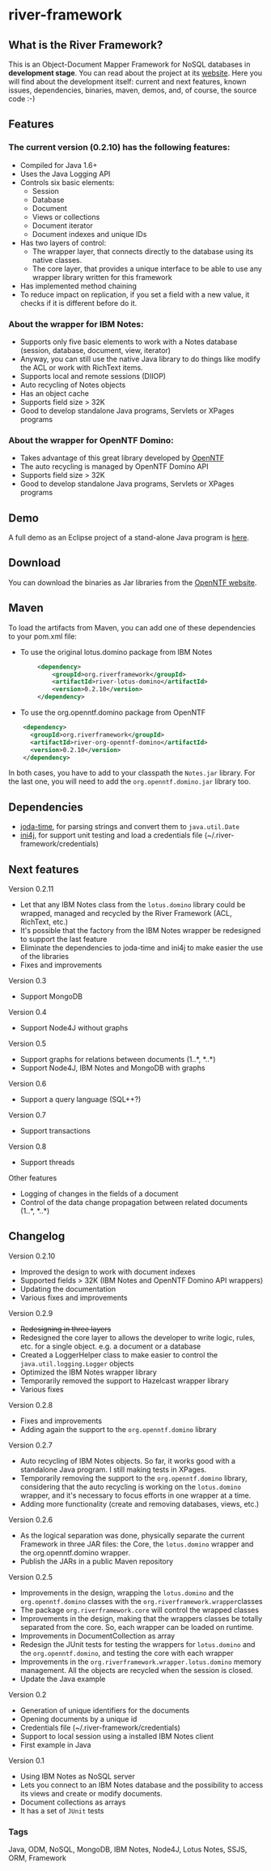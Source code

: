 # river-framework

## What is the River Framework?

This is an Object-Document Mapper Framework for NoSQL databases in **development stage**. You can read about the project at its [website](http://www.riverframework.org). Here you will find about the development itself: current and next features, known issues, dependencies, binaries, maven, demos, and, of course, the source code :-)


## Features

### The current version (0.2.10) has the following features: 

- Compiled for Java 1.6+ 
- Uses the Java Logging API
- Controls six basic elements:
  - Session
  - Database
  - Document
  - Views or collections
  - Document iterator
  - Document indexes and unique IDs
- Has two layers of control:
  - The wrapper layer, that connects directly to the database using its native classes. 
  - The core layer, that provides a unique interface to be able to use any wrapper library written for this framework 
- Has implemented method chaining
- To reduce impact on replication, if you set a field with a new value, it checks if it is different before do it.


### About the wrapper for IBM Notes:

- Supports only five basic elements to work with a Notes database (session, database, document, view, iterator)
- Anyway, you can still use the native Java library to do things like modify the ACL or work with RichText items.
- Supports local and remote sessions (DIIOP) 
- Auto recycling of Notes objects
- Has an object cache
- Supports field size > 32K
- Good to develop standalone Java programs, Servlets or XPages programs 


### About the wrapper for OpenNTF Domino:

- Takes advantage of this great library developed by [OpenNTF](http://www.openntf.org/main.nsf/project.xsp?r=project/OpenNTF%20Domino%20API)
- The auto recycling is managed by OpenNTF Domino API
- Supports field size > 32K
- Good to develop standalone Java programs, Servlets or XPages programs 


## Demo

A full demo as an Eclipse project of a stand-alone Java program is [here](https://github.com/mariosotil/river-framework-demo).


## Download

You can download the binaries as Jar libraries from the [OpenNTF website](http://www.openntf.org/main.nsf/project.xsp?r=project/River%20Framework/releases/).


## Maven

To load the artifacts from Maven, you can add one of these dependencies to your pom.xml file:

- To use the original lotus.domino package from IBM Notes

```xml
		<dependency>
			<groupId>org.riverframework</groupId>
			<artifactId>river-lotus-domino</artifactId>
			<version>0.2.10</version>
		</dependency>
```

- To use the org.openntf.domino package from OpenNTF

```xml
    <dependency>
      <groupId>org.riverframework</groupId>
      <artifactId>river-org-openntf-domino</artifactId>
      <version>0.2.10</version>
    </dependency>
```

In both cases, you have to add to your classpath the `Notes.jar` library. For the last one, you will need to add the `org.openntf.domino.jar` library too.


## Dependencies

- [joda-time](http://www.joda.org/joda-time/), for parsing strings and convert them to `java.util.Date`
- [ini4j](http://ini4j.sourceforge.net/), for support unit testing and load a credentials file (~/.river-framework/credentials)


## Next features

Version 0.2.11
- Let that any IBM Notes class from the `lotus.domino` library could be wrapped, managed and recycled by the River Framework (ACL, RichText, etc.)
- It's possible that the factory from the IBM Notes wrapper be redesigned to support the last feature
- Eliminate the dependencies to joda-time and ini4j to make easier the use of the libraries
- Fixes and improvements

Version 0.3
- Support MongoDB

Version 0.4
- Support Node4J without graphs

Version 0.5
- Support graphs for relations between documents (1..\*, \*..\*) 
- Support Node4J, IBM Notes and MongoDB with graphs

Version 0.6
- Support a query language (SQL++?)

Version 0.7
- Support transactions
 
Version 0.8
- Support threads

Other features
- Logging of changes in the fields of a document
- Control of the data change propagation between related documents (1..\*, \*..\*)



## Changelog

Version 0.2.10
- Improved the design to work with document indexes
- Supported fields > 32K (IBM Notes and OpenNTF Domino API wrappers)
- Updating the documentation 
- Various fixes and improvements

Version 0.2.9
- ~~Redesigning in three layers~~
- Redesigned the core layer to allows the developer to write logic, rules, etc. for a single object. e.g. a document or a database
- Created a LoggerHelper class to make easier to control the `java.util.logging.Logger` objects
- Optimized the IBM Notes wrapper library
- Temporarily removed the support to Hazelcast wrapper library
- Various fixes 

Version 0.2.8
- Fixes and improvements
- Adding again the support to the `org.openntf.domino` library

Version 0.2.7
- Auto recycling of IBM Notes objects. So far, it works good with a standalone Java program. I still making tests in XPages.
- Temporarily removing the support to the `org.openntf.domino` library, considering that the auto recycling is working on the `lotus.domino` wrapper, and it's necessary to focus efforts in one wrapper at a time. 
- Adding more functionality (create and removing databases, views, etc.)

Version 0.2.6
- As the logical separation was done, physically separate the current Framework in three JAR files: the Core, the `lotus.domino` wrapper and the org.openntf.domino wrapper.
- Publish the JARs in a public Maven repository

Version 0.2.5
- Improvements in the design, wrapping the `lotus.domino` and the `org.openntf.domino` classes with the `org.riverframework.wrapper`classes
- The package `org.riverframework.core` will control the wrapped classes 
- Improvements in the design, making that the wrappers classes be totally separated from the core. So, each wrapper can be loaded on runtime.
- Improvements in DocumentCollection as array
- Redesign the JUnit tests for testing the wrappers for `lotus.domino` and the `org.openntf.domino`, and testing the core with each wrapper
- Improvements in the `org.riverframework.wrapper.lotus.domino` memory management. All the objects are recycled when the session is closed.
- Update the Java example

Version 0.2
- Generation of unique identifiers for the documents
- Opening documents by a unique id
- Credentials file (~/.river-framework/credentials)
- Support to local session using a installed IBM Notes client 
- First example in Java

Version 0.1
- Using IBM Notes as NoSQL server
- Lets you connect to an IBM Notes database and the possibility to access its views and create or modify documents.
- Document collections as arrays
- It has a set of `JUnit` tests


### Tags

Java, ODM, NoSQL, MongoDB, IBM Notes, Node4J, Lotus Notes, SSJS, ORM, Framework

